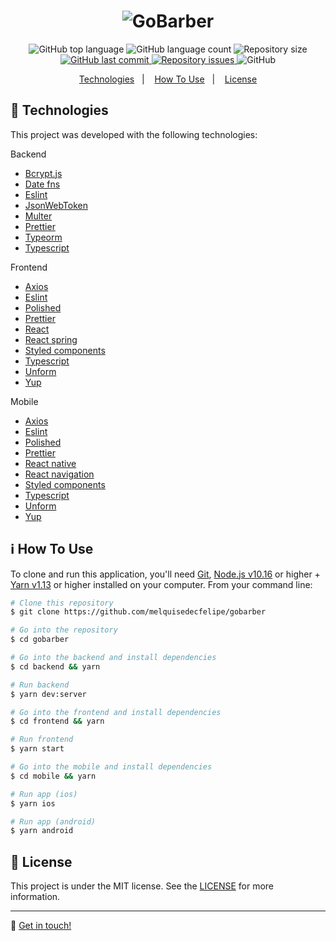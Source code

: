 <h1 align="center">
  <img alt="GoBarber" src="https://res.cloudinary.com/dtifsqadc/image/upload/v1588247220/logo_uec1l2.svg" />
</h1>

<p align="center">
  <img alt="GitHub top language" src="https://img.shields.io/github/languages/top/melquisedecfelipe/gobarber.svg">

  <img alt="GitHub language count" src="https://img.shields.io/github/languages/count/melquisedecfelipe/gobarber.svg">

  <img alt="Repository size" src="https://img.shields.io/github/repo-size/melquisedecfelipe/gobarber.svg">

  <a href="https://github.com/melquisedecfelipe/gobarber/commits/master">
    <img alt="GitHub last commit" src="https://img.shields.io/github/last-commit/melquisedecfelipe/gobarber.svg">
  </a>

  <a href="https://github.com/melquisedecfelipe/gobarber/issues">
    <img alt="Repository issues" src="https://img.shields.io/github/issues/melquisedecfelipe/gobarber.svg">
  </a>

  <img alt="GitHub" src="https://img.shields.io/github/license/melquisedecfelipe/gobarber.svg">
</p>

<p align="center">
  <a href="#rocket-technologies">Technologies</a>&nbsp;&nbsp;&nbsp;|&nbsp;&nbsp;&nbsp;
  <a href="#information_source-how-to-use">How To Use</a>&nbsp;&nbsp;&nbsp;|&nbsp;&nbsp;&nbsp;
  <a href="#memo-license">License</a>
</p>

## :rocket: Technologies

This project was developed with the following technologies:

Backend

- [Bcrypt.js](https://github.com/dcodeIO/bcrypt.js)
- [Date fns](https://date-fns.org/)
- [Eslint](https://eslint.org/)
- [JsonWebToken](https://github.com/auth0/node-jsonwebtoken)
- [Multer](https://github.com/expressjs/multer)
- [Prettier](https://prettier.io/)
- [Typeorm](https://typeorm.io/)
- [Typescript](https://www.typescriptlang.org/)

Frontend

- [Axios](https://github.com/axios/axios)
- [Eslint](https://eslint.org/)
- [Polished](https://polished.js.org/)
- [Prettier](https://prettier.io/)
- [React](https://reactjs.org/)
- [React spring](https://www.react-spring.io/)
- [Styled components](https://styled-components.com/)
- [Typescript](https://www.typescriptlang.org/)
- [Unform](https://github.com/Rocketseat/unform)
- [Yup](https://github.com/jquense/yup)

Mobile

- [Axios](https://github.com/axios/axios)
- [Eslint](https://eslint.org/)
- [Polished](https://polished.js.org/)
- [Prettier](https://prettier.io/)
- [React native](https://facebook.github.io/react-native/)
- [React navigation](https://reactnavigation.org/)
- [Styled components](https://styled-components.com/)
- [Typescript](https://www.typescriptlang.org/)
- [Unform](https://github.com/Rocketseat/unform)
- [Yup](https://github.com/jquense/yup)

## :information_source: How To Use

To clone and run this application, you'll need [Git](https://git-scm.com), [Node.js v10.16](https://nodejs.org/) or higher + [Yarn v1.13](https://yarnpkg.com/) or higher installed on your computer. From your command line:

```bash
# Clone this repository
$ git clone https://github.com/melquisedecfelipe/gobarber

# Go into the repository
$ cd gobarber

# Go into the backend and install dependencies
$ cd backend && yarn

# Run backend
$ yarn dev:server

# Go into the frontend and install dependencies
$ cd frontend && yarn

# Run frontend
$ yarn start

# Go into the mobile and install dependencies
$ cd mobile && yarn

# Run app (ios)
$ yarn ios

# Run app (android)
$ yarn android
```

## :memo: License

This project is under the MIT license. See the [LICENSE](https://github.com/melquisedecfelipe/gobarber/blob/master/LICENSE) for more information.

---

:wave: [Get in touch!](https://www.linkedin.com/in/melquisedecfelipe/)
